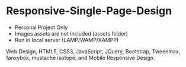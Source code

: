 # Responsive-Single-Page-Design
- Personal Project Only
- Images assets are not included (assets folder)
- Run in local server (LAMP/WAMP/XAMPP)

Web Design, HTML5, CSS3, JavaScript, JQuery, Bootstrap, Tweenmax, fanxybox, mustache isotope, and Mobile Responsive Design.
